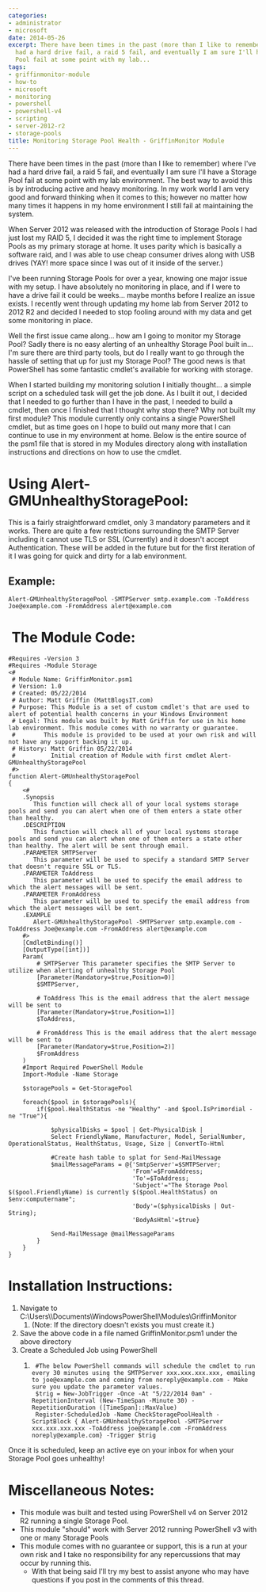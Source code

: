 ```yaml
---
categories:
- administrator
- microsoft
date: 2014-05-26
excerpt: There have been times in the past (more than I like to remember) where I've
  had a hard drive fail, a raid 5 fail, and eventually I am sure I'll have a Storage
  Pool fail at some point with my lab...
tags:
- griffinmonitor-module
- how-to
- microsoft
- monitoring
- powershell
- powershell-v4
- scripting
- server-2012-r2
- storage-pools
title: Monitoring Storage Pool Health - GriffinMonitor Module
---
```


There have been times in the past (more than I like to remember) where I've had a hard drive fail, a raid 5 fail, and eventually I am sure I'll have a Storage Pool fail at some point with my lab environment. The best way to avoid this is by introducing active and heavy monitoring. In my work world I am very good and forward thinking when it comes to this; however no matter how many times it happens in my home environment I still fail at maintaining the system.

When Server 2012 was released with the introduction of Storage Pools I had just lost my RAID 5, I decided it was the right time to implement Storage Pools as my primary storage at home. It uses parity which is basically a software raid, and I was able to use cheap consumer drives along with USB drives (YAY! more space since I was out of it inside of the server.)

I've been running Storage Pools for over a year, knowing one major issue with my setup. I have absolutely no monitoring in place, and if I were to have a drive fail it could be weeks... maybe months before I realize an issue exists. I recently went through updating my home lab from Server 2012 to 2012 R2 and decided I needed to stop fooling around with my data and get some monitoring in place.

Well the first issue came along... how am I going to monitor my Storage Pool? Sadly there is no easy alerting of an unhealthy Storage Pool built in... I'm sure there are third party tools, but do I really want to go through the hassle of setting that up for just my Storage Pool? The good news is that PowerShell has some fantastic cmdlet's available for working with storage.

When I started building my monitoring solution I initially thought... a simple script on a scheduled task will get the job done. As I built it out, I decided that I needed to go further than I have in the past, I needed to build a cmdlet, then once I finished that I thought why stop there? Why not built my first module? This module currently only contains a single PowerShell cmdlet, but as time goes on I hope to build out many more that I can continue to use in my environment at home. Below is the entire source of the psm1 file that is stored in my Modules directory along with installation instructions and directions on how to use the cmdlet.

# Using Alert-GMUnhealthyStoragePool:

This is a fairly straightforward cmdlet, only 3 mandatory parameters and it works. There are quite a few restrictions surrounding the SMTP Server including it cannot use TLS or SSL (Currently) and it doesn't accept Authentication. These will be added in the future but for the first iteration of it I was going for quick and dirty for a lab environment.

## Example:

```
Alert-GMUnhealthyStoragePool -SMTPServer smtp.example.com -ToAddress Joe@example.com -FromAddress alert@example.com
```

#  The Module Code:

```
#Requires -Version 3 
#Requires -Module Storage
<#
 # Module Name: GriffinMonitor.psm1
 # Version: 1.0
 # Created: 05/22/2014
 # Author: Matt Griffin (MattBlogsIT.com)
 # Purpose: This Module is a set of custom cmdlet's that are used to alert of potential health concerns in your Windows Environment
 # Legal: This module was built by Matt Griffin for use in his home lab environment. This module comes with no warranty or guarantee. 
 #        This module is provided to be used at your own risk and will not have any support backing it up.
 # History: Matt Griffin 05/22/2014
 #          Initial creation of Module with first cmdlet Alert-GMUnhealthyStoragePool
 #>
function Alert-GMUnhealthyStoragePool
{
    <#
    .Synopsis
       This function will check all of your local systems storage pools and send you can alert when one of them enters a state other than healthy.
    .DESCRIPTION
       This function will check all of your local systems storage pools and send you can alert when one of them enters a state other than healthy. The alert will be sent through email.
    .PARAMETER SMTPServer
       This parameter will be used to specify a standard SMTP Server that doesn't require SSL or TLS.
    .PARAMETER ToAddress
       This parameter will be used to specify the email address to which the alert messages will be sent.
    .PARAMETER FromAddress
       This parameter will be used to specify the email address from which the alert messages will be sent.
    .EXAMPLE
       Alert-GMUnhealthyStoragePool -SMTPServer smtp.example.com -ToAddress Joe@example.com -FromAddress alert@example.com
    #>
    [CmdletBinding()]
    [OutputType([int])]
    Param(
        # SMTPServer This parameter specifies the SMTP Server to utilize when alerting of unhealthy Storage Pool
        [Parameter(Mandatory=$true,Position=0)]
        $SMTPServer,
        
        # ToAddress This is the email address that the alert message will be sent to
        [Parameter(Mandatory=$true,Position=1)]
        $ToAddress,

        # FromAddress This is the email address that the alert message will be sent to
        [Parameter(Mandatory=$true,Position=2)]
        $FromAddress
    )
    #Import Required PowerShell Module
    Import-Module -Name Storage

    $storagePools = Get-StoragePool

    foreach($pool in $storagePools){
        if($pool.HealthStatus -ne "Healthy" -and $pool.IsPrimordial -ne "True"){

            $physicalDisks = $pool | Get-PhysicalDisk | 
            Select FriendlyName, Manufacturer, Model, SerialNumber, OperationalStatus, HealthStatus, Usage, Size | ConvertTo-Html

            #Create hash table to splat for Send-MailMessage
            $mailMessageParams = @{'SmtpServer'=$SMTPServer;
                                   'From'=$FromAddress;
                                   'To'=$ToAddress;
                                   'Subject'="The Storage Pool $($pool.FriendlyName) is currently $($pool.HealthStatus) on $env:computername";
                                   'Body'=($physicalDisks | Out-String);
                                   'BodyAsHtml'=$true}

            Send-MailMessage @mailMessageParams
        }
    }
}
```

# Installation Instructions:

1. Navigate to C:\\Users\\_<username>_\\Documents\\WindowsPowerShell\\Modules\\GriffinMonitor
    1. (Note: If the directory doesn't exists you must create it.)
2. Save the above code in a file named GriffinMonitor.psm1 under the above directory
3. Create a Scheduled Job using PowerShell
    1. ```
        #The below PowerShell commands will schedule the cmdlet to run every 30 minutes using the SMTPServer xxx.xxx.xxx.xxx, emailing to joe@example.com and coming from noreply@example.com - Make sure you update the parameter values.
        $trig = New-JobTrigger -Once -At "5/22/2014 0am" -RepetitionInterval (New-TimeSpan -Minute 30) -RepetitionDuration ([TimeSpan]::MaxValue)
        Register-ScheduledJob -Name CheckStoragePoolHealth -ScriptBlock { Alert-GMUnhealthyStoragePool -SMTPServer xxx.xxx.xxx.xxx -ToAddress joe@example.com -FromAddress noreply@example.com} -Trigger $trig
        ```
        

Once it is scheduled, keep an active eye on your inbox for when your Storage Pool goes unhealthy!

# Miscellaneous Notes:

- This module was built and tested using PowerShell v4 on Server 2012 R2 running a single Storage Pool.
- This module "should" work with Server 2012 running PowerShell v3 with one or many Storage Pools
- This module comes with no guarantee or support, this is a run at your own risk and I take no responsibility for any repercussions that may occur by running this.
    - With that being said I'll try my best to assist anyone who may have questions if you post in the comments of this thread.